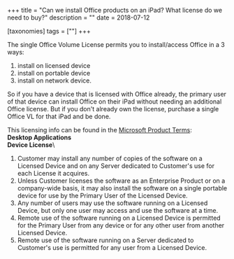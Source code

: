 +++
title = "Can we install Office products on an iPad? What license do we need to buy?"
description = ""
date = 2018-07-12

[taxonomies]
tags = [""]
+++

The single Office Volume License permits you to install/access Office in
a 3 ways:

1.  install on licensed device
2.  install on portable device
3.  install on network device.

So if you have a device that is licensed with Office already, the
primary user of that device can install Office on their iPad without
needing an additional Office license. But if you don't already own the
license, purchase a single Office VL for that iPad and be done.

This licensing info can be found in the [Microsoft Product
Terms](http://www.microsoftvolumelicensing.com/DocumentSearch.aspx?Mode=3&DocumentTypeId=53 "Nov. pg. 10/11"):\
**Desktop Applications**\
**Device License**\

1.  Customer may install any number of copies of the software on a
    Licensed Device and on any Server dedicated to Customer's use for
    each License it acquires.
2.  Unless Customer licenses the software as an Enterprise Product or on
    a company-wide basis, it may also install the software on a single
    portable device for use by the Primary User of the Licensed Device.
3.  Any number of users may use the software running on a Licensed
    Device, but only one user may access and use the software at a time.
4.  Remote use of the software running on a Licensed Device is permitted
    for the Primary User from any device or for any other user from
    another Licensed Device.
5.  Remote use of the software running on a Server dedicated to
    Customer's use is permitted for any user from a Licensed Device.